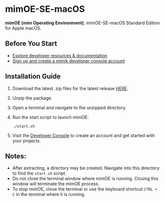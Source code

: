 
# mimOE-SE-macOS

**mimOE (mim Operating Environment)**, mimOE-SE-macOS Standard Edition for Apple macOS.

## Before You Start

- [Explore developer resources & documentation](https://developer.mimik.com)
- [Sign up and create a mimik developer console account](https://developer.mimik.com/console/create_account)

## Installation Guide

1. Download the latest .zip files for the latest release [HERE](https://github.com/mim-OE/mimOE-SE-macOS/releases).
2. Unzip the package.
3. Open a terminal and navigate to the unzipped directory.
4. Run the start script to launch mimOE:

   ```
   ./start.sh
   ```

5. Visit the [Developer Console](https://developer.mimik.com/console/create_account) to create an account and get started with your projects.

## Notes:

- After extracting, a directory may be created. Navigate into this directory to find the `start.sh` script.
- Do not close the terminal window where mimOE is running. Closing this window will terminate the mimOE process.
- To stop mimOE, close the terminal or use the keyboard shortcut `CTRL + C` in the terminal where it is running.
